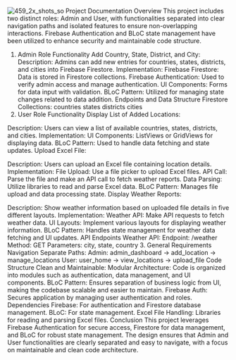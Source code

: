 ![459_2x_shots_so](https://github.com/user-attachments/assets/7c86fd88-d2b8-4832-b50a-576e52753239)
Project Documentation
Overview
This project includes two distinct roles: Admin and User, with functionalities separated into clear navigation paths and isolated features to ensure non-overlapping interactions. Firebase Authentication and BLoC state management have been utilized to enhance security and maintainable code structure.

1. Admin Role
Functionality
Add Country, State, District, and City:
Description: Admins can add new entries for countries, states, districts, and cities into Firebase Firestore.
Implementation:
Firebase Firestore: Data is stored in Firestore collections.
Firebase Authentication: Used to verify admin access and manage authentication.
UI Components: Forms for data input with validation.
BLoC Pattern: Utilized for managing state changes related to data addition.
Endpoints and Data Structure
Firestore Collections:
countries
states
districts
cities
2. User Role
Functionality
Display List of Added Locations:

Description: Users can view a list of available countries, states, districts, and cities.
Implementation:
UI Components: ListViews or GridViews for displaying data.
BLoC Pattern: Used to handle data fetching and state updates.
Upload Excel File:

Description: Users can upload an Excel file containing location details.
Implementation:
File Upload: Use a file picker to upload Excel files.
API Call: Parse the file and make an API call to fetch weather reports.
Data Parsing: Utilize libraries to read and parse Excel data.
BLoC Pattern: Manages file upload and data processing state.
Display Weather Reports:

Description: Show weather information based on uploaded file details in five different layouts.
Implementation:
Weather API: Make API requests to fetch weather data.
UI Layouts: Implement various layouts for displaying weather information.
BLoC Pattern: Handles state management for weather data fetching and UI updates.
API Endpoints
Weather API:
Endpoint: /weather
Method: GET
Parameters: city, state, country
3. General Requirements
Navigation
Separate Paths:
Admin: admin_dashboard → add_location → manage_locations
User: user_home → view_locations → upload_file
Code Structure
Clean and Maintainable:
Modular Architecture: Code is organized into modules such as authentication, data management, and UI components.
BLoC Pattern: Ensures separation of business logic from UI, making the codebase scalable and easier to maintain.
Firebase Auth: Secures application by managing user authentication and roles.
Dependencies
Firebase: For authentication and Firestore database management.
BLoC: For state management.
Excel File Handling: Libraries for reading and parsing Excel files.
Conclusion
This project leverages Firebase Authentication for secure access, Firestore for data management, and BLoC for robust state management. The design ensures that Admin and User functionalities are clearly separated and easy to navigate, with a focus on maintainable and clean code architecture.

